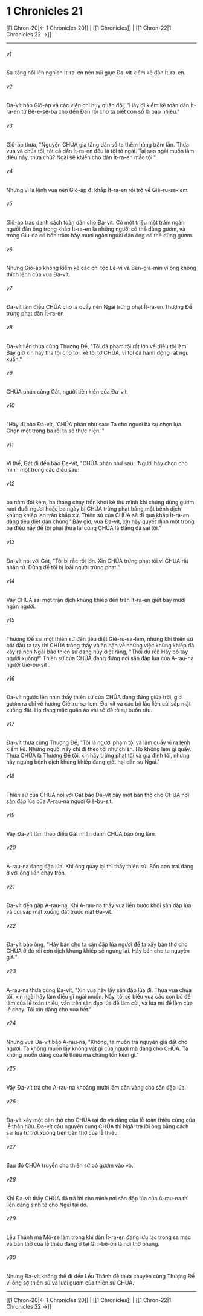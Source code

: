 # 1 Chronicles 21

[[1 Chron-20|← 1 Chronicles 20]] | [[1 Chronicles]] | [[1 Chron-22|1 Chronicles 22 →]]
***



###### v1 
Sa-tăng nổi lên nghịch Ít-ra-en nên xúi giục Đa-vít kiểm kê dân Ít-ra-en. 

###### v2 
Đa-vít bảo Giô-áp và các viên chỉ huy quân đội, "Hãy đi kiểm kê toàn dân Ít-ra-en từ Bê-e-sê-ba cho đến Đan rồi cho ta biết con số là bao nhiêu." 

###### v3 
Giô-áp thưa, "Nguyện CHÚA gia tăng dân số ta thêm hàng trăm lần. Thưa vua và chúa tôi, tất cả dân Ít-ra-en đều là tôi tớ ngài. Tại sao ngài muốn làm điều nầy, thưa chủ? Ngài sẽ khiến cho dân Ít-ra-en mắc tội." 

###### v4 
Nhưng vì là lệnh vua nên Giô-áp đi khắp Ít-ra-en rồi trở về Giê-ru-sa-lem. 

###### v5 
Giô-áp trao danh sách toàn dân cho Đa-vít. Có một triệu một trăm ngàn người đàn ông trong khắp Ít-ra-en là những người có thể dùng gươm, và trong Giu-đa có bốn trăm bảy mươi ngàn người đàn ông có thể dùng gươm. 

###### v6 
Nhưng Giô-áp không kiểm kê các chi tộc Lê-vi và Bên-gia-min vì ông không thích lệnh của vua Đa-vít. 

###### v7 
Đa-vít làm điều CHÚA cho là quấy nên Ngài trừng phạt Ít-ra-en.Thượng Đế trừng phạt dân Ít-ra-en 

###### v8 
Đa-vít liền thưa cùng Thượng Đế, "Tôi đã phạm tội rất lớn về điều tôi làm! Bây giờ xin hãy tha tội cho tôi, kẻ tôi tớ CHÚA, vì tôi đã hành động rất ngu xuẩn." 

###### v9 
CHÚA phán cùng Gát, người tiên kiến của Đa-vít, 

###### v10 
"Hãy đi bảo Đa-vít, 'CHÚA phán như sau: Ta cho ngươi ba sự chọn lựa. Chọn một trong ba rồi ta sẽ thực hiện.'" 

###### v11 
Vì thế, Gát đi đến bảo Đa-vít, "CHÚA phán như sau: 'Ngươi hãy chọn cho mình một trong các điều sau: 

###### v12 
ba năm đói kém, ba tháng chạy trốn khỏi kẻ thù mình khi chúng dùng gươm rượt đuổi ngươi hoặc ba ngày bị CHÚA trừng phạt bằng một bệnh dịch khủng khiếp lan tràn khắp xứ. Thiên sứ của CHÚA sẽ đi qua khắp Ít-ra-en đặng tiêu diệt dân chúng.' Bây giờ, vua Đa-vít, xin hãy quyết định một trong ba điều nầy để tôi phải thưa lại cùng CHÚA là Đấng đã sai tôi." 

###### v13 
Đa-vít nói với Gát, "Tôi bị rắc rối lớn. Xin CHÚA trừng phạt tôi vì CHÚA rất nhân từ. Đừng để tôi bị loài người trừng phạt." 

###### v14 
Vậy CHÚA sai một trận dịch khủng khiếp đến trên Ít-ra-en giết bảy mươi ngàn người. 

###### v15 
Thượng Đế sai một thiên sứ đến tiêu diệt Giê-ru-sa-lem, nhưng khi thiên sứ bắt đầu ra tay thì CHÚA trông thấy và ân hận về những việc khủng khiếp đã xảy ra nên Ngài bảo thiên sứ đang hủy diệt rằng, "Thôi đủ rồi! Hãy bỏ tay ngươi xuống!" Thiên sứ của CHÚA đang đứng nơi sân đập lúa của A-rau-na người Giê-bu-sít . 

###### v16 
Đa-vít ngước lên nhìn thấy thiên sứ của CHÚA đang đứng giữa trời, giơ gươm ra chỉ về hướng Giê-ru-sa-lem. Đa-vít và các bô lão liền cúi sấp mặt xuống đất. Họ đang mặc quần áo vải sô để tỏ sự buồn rầu. 

###### v17 
Đa-vít thưa cùng Thượng Đế, "Tôi là người phạm tội và làm quấy vì ra lệnh kiểm kê. Những người nầy chỉ đi theo tôi như chiên. Họ không làm gì quấy. Thưa CHÚA là Thượng Đế tôi, xin hãy trừng phạt tôi và gia đình tôi, nhưng hãy ngưng bệnh dịch khủng khiếp đang giết hại dân sự Ngài." 

###### v18 
Thiên sứ của CHÚA nói với Gát bảo Đa-vít xây một bàn thờ cho CHÚA nơi sân đập lúa của A-rau-na người Giê-bu-sít. 

###### v19 
Vậy Đa-vít làm theo điều Gát nhân danh CHÚA bảo ông làm. 

###### v20 
A-rau-na đang đập lúa. Khi ông quay lại thì thấy thiên sứ. Bốn con trai đang ở với ông liền chạy trốn. 

###### v21 
Đa-vít đến gặp A-rau-na. Khi A-rau-na thấy vua liền bước khỏi sân đập lúa và cúi sấp mặt xuống đất trước mặt Đa-vít. 

###### v22 
Đa-vít bảo ông, "Hãy bán cho ta sân đập lúa ngươi để ta xây bàn thờ cho CHÚA ở đó rồi cơn dịch khủng khiếp sẽ ngưng lại. Hãy bán cho ta nguyên giá." 

###### v23 
A-rau-na thưa cùng Đa-vít, "Xin vua hãy lấy sân đập lúa đi. Thưa vua chúa tôi, xin ngài hãy làm điều gì ngài muốn. Nầy, tôi sẽ biếu vua các con bò để làm của lễ toàn thiêu, ván trên sàn đạp lúa để làm củi, và lúa mì để làm của lễ chay. Tôi xin dâng cho vua hết." 

###### v24 
Nhưng vua Đa-vít bảo A-rau-na, "Không, ta muốn trả nguyên giá đất cho ngươi. Ta không muốn lấy không vật gì của ngươi mà dâng cho CHÚA. Ta không muốn dâng của lễ thiêu mà chẳng tốn kém gì." 

###### v25 
Vậy Đa-vít trả cho A-rau-na khoảng mười lăm cân vàng cho sân đập lúa. 

###### v26 
Đa-vít xây một bàn thờ cho CHÚA tại đó và dâng của lễ toàn thiêu cùng của lễ thân hữu. Đa-vít cầu nguyện cùng CHÚA thì Ngài trả lời ông bằng cách sai lửa từ trời xuống trên bàn thờ của lễ thiêu. 

###### v27 
Sau đó CHÚA truyền cho thiên sứ bỏ gươm vào vỏ. 

###### v28 
Khi Đa-vít thấy CHÚA đã trả lời cho mình nơi sân đập lúa của A-rau-na thì liền dâng sinh tế cho Ngài tại đó. 

###### v29 
Lều Thánh mà Mô-se làm trong khi dân Ít-ra-en đang lưu lạc trong sa mạc và bàn thờ của lễ thiêu đang ở tại Ghi-bê-ôn là nơi thờ phụng. 

###### v30 
Nhưng Đa-vít không thể đi đến Lều Thánh để thưa chuyện cùng Thượng Đế vì ông sợ thiên sứ và lưỡi gươm của thiên sứ CHÚA.

***
[[1 Chron-20|← 1 Chronicles 20]] | [[1 Chronicles]] | [[1 Chron-22|1 Chronicles 22 →]]
